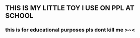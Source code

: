 ## THIS IS MY LITTLE TOY I USE ON PPL AT SCHOOL
### this is for educational purposes pls dont kill me >~<
